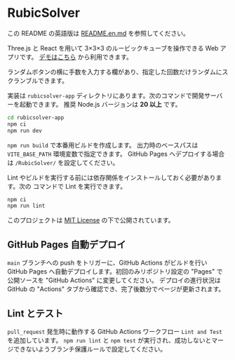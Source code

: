 # RubicSolver
この README の英語版は [README.en.md](README.en.md) を参照してください。

Three.js と React を用いて 3×3×3 のルービックキューブを操作できる Web アプリです。
[デモはこちら](https://femon07.github.io/RubicSolver/) から利用できます。

ランダムボタンの横に手数を入力する欄があり、指定した回数だけランダムにスクランブルできます。

実装は `rubicsolver-app` ディレクトリにあります。次のコマンドで開発サーバーを起動できます。
推奨 Node.js バージョンは **20 以上** です。

```bash
cd rubicsolver-app
npm ci
npm run dev
```

`npm run build` で本番用ビルドを作成します。
出力時のベースパスは `VITE_BASE_PATH` 環境変数で指定できます。
GitHub Pages へデプロイする場合は `/RubicSolver/` を設定してください。

Lint やビルドを実行する前には依存関係をインストールしておく必要があります。次の
コマンドで Lint を実行できます。

```bash
npm ci
npm run lint
```

このプロジェクトは [MIT License](LICENSE) の下で公開されています。

## GitHub Pages 自動デプロイ

`main` ブランチへの push をトリガーに、GitHub Actions がビルドを行い
GitHub Pages へ自動デプロイします。初回のみリポジトリ設定の
"Pages" で公開ソースを "GitHub Actions" に変更してください。
デプロイの進行状況は GitHub の "Actions" タブから確認でき、完了後数分でページが更新されます。

## Lint とテスト

`pull_request` 発生時に動作する GitHub Actions ワークフロー `Lint and Test` を追加しています。
`npm run lint` と `npm test` が実行され、成功しないとマージできないようブランチ保護ルールで設定してください。
